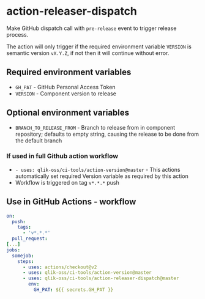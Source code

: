 # action-releaser-dispatch

Make GitHub dispatch call with `pre-release` event to trigger release process.

The action will only trigger if the required environment variable `VERSION` is semantic version `vX.Y.Z`, if not then it will continue without error.

## Required environment variables

- `GH_PAT` - GitHub Personal Access Token
- `VERSION` - Component version to release

## Optional environment variables

- `BRANCH_TO_RELEASE_FROM` - Branch to release from in component repository; defaults to empty string, causing the release to be done from the default branch

### If used in full Github action workflow

- `- uses: qlik-oss/ci-tools/action-version@master` - This actions automatically set required Version variable as required by this action
- Workflow is triggered on tag `v*.*.*` push

## Use in GitHub Actions - workflow

```yaml
on:
  push:
    tags:
      - 'v*.*.*'
  pull_request:
[...]
jobs:
  somejob:
    steps:
      - uses: actions/checkout@v2
      - uses: qlik-oss/ci-tools/action-version@master
      - uses: qlik-oss/ci-tools/action-releaser-dispatch@master
        env:
          GH_PAT: ${{ secrets.GH_PAT }}
```
